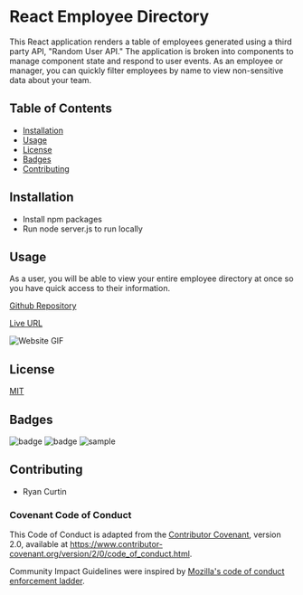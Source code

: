 # React Employee Directory
   This React application renders a table of employees generated using a third party API, "Random User API."  The application is broken into components to manage component state and respond to user events.  As an employee or manager, you can quickly filter employees by name to view non-sensitive data about your team.

## Table of Contents

* [Installation](#Installation)
* [Usage](#Usage)
* [License](#License)
* [Badges](#Badges)
* [Contributing](#Contributing)

## Installation

* Install npm packages
* Run node server.js to run locally

## Usage
As a user, you will be able to view your entire employee directory at once so you have quick access to their information.

[Github Repository]()

[Live URL]()

![Website GIF]()

## License

[MIT](https://choosealicense.com/licenses/mit/)

## Badges

![badge](https://img.shields.io/badge/supported-100%25-blue?style=plastic)
![badge](https://img.shields.io/amo/stars/e?style=plastic)
![sample](https://img.shields.io/github/followers/3?style=social)

## Contributing
* Ryan Curtin 

### Covenant Code of Conduct

This Code of Conduct is adapted from the [Contributor Covenant][homepage],
version 2.0, available at
https://www.contributor-covenant.org/version/2/0/code_of_conduct.html.

Community Impact Guidelines were inspired by [Mozilla's code of conduct
enforcement ladder](https://github.com/mozilla/diversity).

[homepage]: https://www.contributor-covenant.org